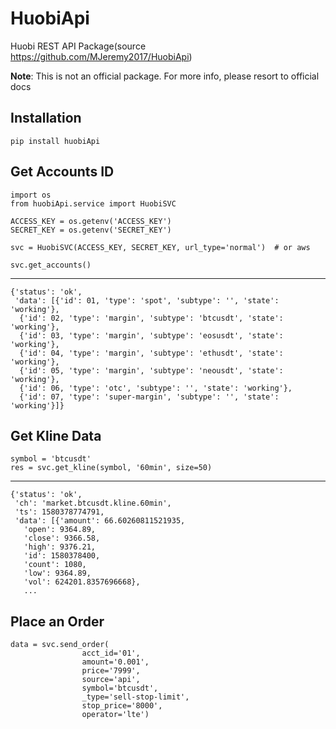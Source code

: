 # HuobiApi
Huobi REST API Package(source https://github.com/MJeremy2017/HuobiApi)

__Note__: This is not an official package. For more info, please resort to official docs

## Installation
```
pip install huobiApi
```

## Get Accounts ID

```
import os
from huobiApi.service import HuobiSVC

ACCESS_KEY = os.getenv('ACCESS_KEY')
SECRET_KEY = os.getenv('SECRET_KEY')

svc = HuobiSVC(ACCESS_KEY, SECRET_KEY, url_type='normal')  # or aws

svc.get_accounts()
```
---
```
{'status': 'ok',
 'data': [{'id': 01, 'type': 'spot', 'subtype': '', 'state': 'working'},
  {'id': 02, 'type': 'margin', 'subtype': 'btcusdt', 'state': 'working'},
  {'id': 03, 'type': 'margin', 'subtype': 'eosusdt', 'state': 'working'},
  {'id': 04, 'type': 'margin', 'subtype': 'ethusdt', 'state': 'working'},
  {'id': 05, 'type': 'margin', 'subtype': 'neousdt', 'state': 'working'},
  {'id': 06, 'type': 'otc', 'subtype': '', 'state': 'working'},
  {'id': 07, 'type': 'super-margin', 'subtype': '', 'state': 'working'}]}

```

## Get Kline Data
```
symbol = 'btcusdt'
res = svc.get_kline(symbol, '60min', size=50)
```
---
```
{'status': 'ok',
 'ch': 'market.btcusdt.kline.60min',
 'ts': 1580378774791,
 'data': [{'amount': 66.60260811521935,
   'open': 9364.89,
   'close': 9366.58,
   'high': 9376.21,
   'id': 1580378400,
   'count': 1080,
   'low': 9364.89,
   'vol': 624201.8357696668},
   ...
```

## Place an Order
```
data = svc.send_order(
                acct_id='01',
                amount='0.001',
                price='7999',
                source='api',
                symbol='btcusdt',
                _type='sell-stop-limit',
                stop_price='8000',
                operator='lte')

```

